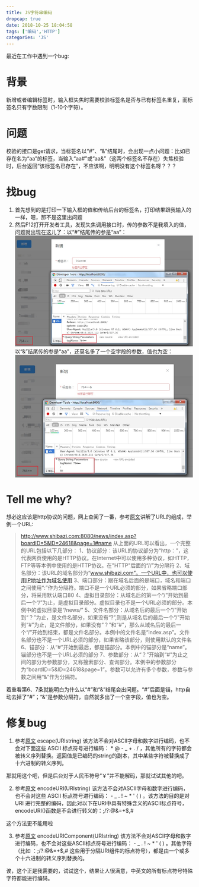 ```yaml
---
title: JS字符串编码
dropcap: true
date: 2018-10-25 18:04:58
tags: ['编码','HTTP']
categories: 'JS'
---
```

最近在工作中遇到一个bug:

# **背景**
新增或者编辑标签时，输入框失焦时需要校验标签名是否与已有标签名重复，而标签名只有字数限制（1-10个字符）。
# **问题**
校验的接口是get请求，当标签名以“#”、“&”结尾时，会出现一点小问题：比如已存在名为“aa”的标签，当输入“aa#”或“aa&”（这两个标签名不存在）失焦校验时，后台返回“该标签名已存在”，不应该啊，明明没有这个标签名呀？？？
# **找bug**
1. 首先想到的是打印一下输入框的值和传给后台的标签名，打印结果跟我输入的一样，嗯，那不是这里出问题
2. 然后F12打开开发者工具，发现失焦调用接口时，传的参数不是我填入的值，问题就出现在这儿了：以“#”结尾传的参是“aa”：
![](jsencode/pic11.png) 
以“&”结尾传的参是“aa”，还莫名多了一个空字段的参数，值也为空：
![](jsencode/pic1.png)
# **Tell me why?**
想必这应该是http协议的问题，网上查阅了一番，参考[原文](https://blog.csdn.net/ergouge/article/details/8185219)讲解了URL的组成，举例一个URL:

> http://www.shibazi.com:8080/news/index.asp?boardID=5&ID=24618&page=1#name
从上面的URL可以看出，一个完整的URL包括以下几部分：
1、协议部分：该URL的协议部分为“http：”，这代表网页使用的是HTTP协议。在Internet中可以使用多种协议，如HTTP，FTP等等本例中使用的是HTTP协议。在"HTTP"后面的“//”为分隔符
2、域名部分：该URL的域名部分为“www.shibazi.com”。一个URL中，也可以使用IP地址作为域名使用
3、端口部分：跟在域名后面的是端口，域名和端口之间使用“:”作为分隔符。端口不是一个URL必须的部分，如果省略端口部分，将采用默认端口80
4、虚拟目录部分：从域名后的第一个“/”开始到最后一个“/”为止，是虚拟目录部分。虚拟目录也不是一个URL必须的部分。本例中的虚拟目录是“/news/”
5、文件名部分：从域名后的最后一个“/”开始到“？”为止，是文件名部分，如果没有“?”,则是从域名后的最后一个“/”开始到“#”为止，是文件部分，如果没有“？”和“#”，那么从域名后的最后一个“/”开始到结束，都是文件名部分。本例中的文件名是“index.asp”。文件名部分也不是一个URL必须的部分，如果省略该部分，则使用默认的文件名
6、锚部分：从“#”开始到最后，都是锚部分。本例中的锚部分是“name”。锚部分也不是一个URL必须的部分
7、参数部分：从“？”开始到“#”为止之间的部分为参数部分，又称搜索部分、查询部分。本例中的参数部分为“boardID=5&ID=24618&page=1”。参数可以允许有多个参数，参数与参数之间用“&”作为分隔符。

着重看第6、7条就能明白为什么以“#”和“&”结尾会出问题。“#”后面是锚，http自动去掉了“#”；“&”是参数分隔符，自然就多出了一个空字段，值也为空。
# **修复bug**

1. 参考[原文](http://www.w3school.com.cn/jsref/jsref_escape.asp)
escape(URIstring) 该方法不会对ASCII字母和数字进行编码，也不会对下面这些 ASCII 标点符号进行编码：  * @ - _ + . /  ，其他所有的字符都会被转义序列替换。返回值是已编码的string的副本，其中某些字符被替换成了十六进制的转义序列。

那就用这个吧，但是后台对于人民币符号“￥”并不能解码，那就试试其他的吧。

2. 参考[原文](http://www.w3school.com.cn/jsref/jsref_encodeuri.asp)
encodeURI(URIstring) 该方法不会对ASCII字母和数字进行编码，也不会对这些 ASCII 标点符号进行编码： - _ . ! ~ * ' ( ) 。该方法的目的是对 URI 进行完整的编码，因此对以下在URI中具有特殊含义的ASCII标点符号，encodeURI()函数是不会进行转义的：;/?:@&=+$,#

这个方法更不能用啦

3. 参考[原文](http://www.w3school.com.cn/jsref/jsref_encodeURIComponent.asp)
encodeURIComponent(URIstring) 该方法不会对ASCII字母和数字进行编码，也不会对这些ASCII标点符号进行编码： - _ . ! ~ * ' ( ) 。其他字符（比如 ：;/?:@&=+$,# 这些用于分隔URI组件的标点符号），都是由一个或多个十六进制的转义序列替换的。

诶，这个正是我需要的，试试这个，结果让人很满意，中英文的所有标点符号特殊字符都能进行编码。